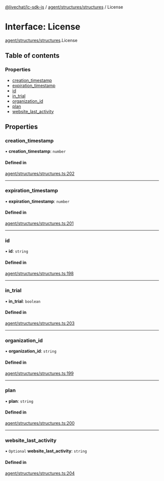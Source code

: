 [@livechat/lc-sdk-js](../README.md) / [agent/structures/structures](../modules/agent_structures_structures.md) / License

# Interface: License

[agent/structures/structures](../modules/agent_structures_structures.md).License

## Table of contents

### Properties

- [creation\_timestamp](agent_structures_structures.License.md#creation_timestamp)
- [expiration\_timestamp](agent_structures_structures.License.md#expiration_timestamp)
- [id](agent_structures_structures.License.md#id)
- [in\_trial](agent_structures_structures.License.md#in_trial)
- [organization\_id](agent_structures_structures.License.md#organization_id)
- [plan](agent_structures_structures.License.md#plan)
- [website\_last\_activity](agent_structures_structures.License.md#website_last_activity)

## Properties

### creation\_timestamp

• **creation\_timestamp**: `number`

#### Defined in

[agent/structures/structures.ts:202](https://github.com/livechat/lc-sdk-js/blob/a63b0a6/src/agent/structures/structures.ts#L202)

___

### expiration\_timestamp

• **expiration\_timestamp**: `number`

#### Defined in

[agent/structures/structures.ts:201](https://github.com/livechat/lc-sdk-js/blob/a63b0a6/src/agent/structures/structures.ts#L201)

___

### id

• **id**: `string`

#### Defined in

[agent/structures/structures.ts:198](https://github.com/livechat/lc-sdk-js/blob/a63b0a6/src/agent/structures/structures.ts#L198)

___

### in\_trial

• **in\_trial**: `boolean`

#### Defined in

[agent/structures/structures.ts:203](https://github.com/livechat/lc-sdk-js/blob/a63b0a6/src/agent/structures/structures.ts#L203)

___

### organization\_id

• **organization\_id**: `string`

#### Defined in

[agent/structures/structures.ts:199](https://github.com/livechat/lc-sdk-js/blob/a63b0a6/src/agent/structures/structures.ts#L199)

___

### plan

• **plan**: `string`

#### Defined in

[agent/structures/structures.ts:200](https://github.com/livechat/lc-sdk-js/blob/a63b0a6/src/agent/structures/structures.ts#L200)

___

### website\_last\_activity

• `Optional` **website\_last\_activity**: `string`

#### Defined in

[agent/structures/structures.ts:204](https://github.com/livechat/lc-sdk-js/blob/a63b0a6/src/agent/structures/structures.ts#L204)
